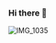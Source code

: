 ### Hi there 👋

<!--
**DominicSimpson/DominicSimpson** is a ✨ _special_ ✨ repository because its `README.md` (this file) appears on your GitHub profile.

Here are some ideas to get you started:

- 🔭 I’m currently working on ...
- 🌱 I’m currently learning Software Development at Founders & Coders in Finsbury Park. My background prior to learning in coding was in editorial and Customer Service
- 👯 I’m looking to collaborate on ...
- 🤔 I’m looking for help with ...
- 💬 Ask me about ...
- 📫 How to reach me: 
- 😄 Pronouns: ...
- ⚡ Fun fact: I've been to the most Northern town in the world - Longyearbyen in Svalbard - where I drank vodka in the Northern-most vodka distillery in the world. 

-->
![IMG_1035](https://user-images.githubusercontent.com/52511353/193108896-04d7f188-972d-4c80-8d8f-eaed57caa953.JPG)
